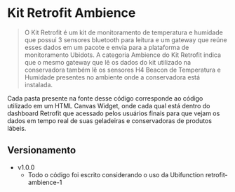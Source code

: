 # Kit Retrofit Ambience

> O Kit Retrofit é um kit de monitoramento de temperatura e humidade que possui 3 sensores bluetooth para leitura e um gateway que reúne esses dados em um pacote e envia para a plataforma de monitoramento Ubidots. 
> A categoria Ambience do Kit Retrofit indica que o mesmo gateway que lê os dados do kit utilizado na conservadora também lê os sensores H4 Beacon de Temperatura e Humidade presentes no ambiente onde a conservadora está instalada.

Cada pasta presente na fonte desse código corresponde ao código utilizado em um HTML Canvas Widget, onde cada qual está dentro do dashboard Retrofit que acessado pelos usuários finais para que vejam os dados em tempo real de suas geladeiras e conservadoras de produtos lábeis.

## Versionamento

- v1.0.0 
    - Todo o código foi escrito considerando o uso da Ubifunction retrofit-ambience-1

